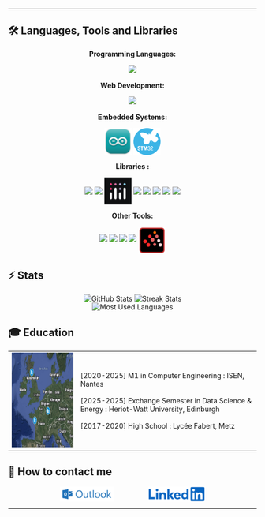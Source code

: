 <hr>

## 🛠️ Languages, Tools and Libraries

<p align="center"><b>Programming Languages:</b></p>
<p align="center">
  <img src="https://skillicons.dev/icons?i=python,r,c,matlab,java"/>
</p>

<p align="center"><b>Web Development:</b></p>
<p align="center">
  <img src="https://skillicons.dev/icons?i=html,css,js,php,mysql,postgres"/>
</p>

<p align="center"><b>Embedded Systems:</b></p>
<p align="center">
  <img src="https://github.com/arthur5775/arthur5775/blob/main/img/Arduino_IDE_logo.png" height="55px" style="vertical-align: middle"/>
  <img src="https://github.com/arthur5775/arthur5775/blob/main/img/STM32_logo.png" height="55px" style="vertical-align: middle"/>
</p>

<p align="center"><b>Libraries :</b></p>
<p align="center">
  <img src="https://raw.githubusercontent.com/wiki/opencv/opencv/logo/OpenCV_logo_no_text.svg?sanitize=true" height="50px" style="vertical-align: middle"/>
  <img src="https://logosandtypes.com/wp-content/uploads/2024/02/numpy.svg" height="55px" style="vertical-align: middle"/>
   <img src="https://github.com/arthur5775/arthur5775/blob/main/img/plotly.jpeg" height="55px" style="vertical-align: middle"/>
  <img src="https://icon.icepanel.io/Technology/png-shadow-512/Pandas.png" height="55px" style="vertical-align: middle"/>
  <img src="https://seaborn.pydata.org/_images/logo-mark-lightbg.svg" height="55px" style="vertical-align: middle"/>
    <img src="https://matplotlib.org/stable/_images/sphx_glr_logos2_001.png" height="55px" style="vertical-align: middle"/>
  <img src="https://upload.wikimedia.org/wikipedia/commons/thumb/0/05/Scikit_learn_logo_small.svg/800px-Scikit_learn_logo_small.svg.png" height="55px" style="vertical-align: middle"/>
  <img src="https://www.tensorflow.org/images/tf_logo.png" height="55px" style="vertical-align: middle"/>
</p>

<p align="center"><b>Other Tools:</b></p>
<p align="center">
  <img src="https://skillicons.dev/icons?i=latex"/>
  <img src="https://upload.wikimedia.org/wikipedia/commons/3/34/Microsoft_Office_Excel_%282019–present%29.svg" height="55px"/>
  <img src="https://upload.wikimedia.org/wikipedia/commons/3/38/Jupyter_logo.svg" height="55px"/>
  <img src="https://upload.wikimedia.org/wikipedia/commons/d/d0/Google_Colaboratory_SVG_Logo.svg" height="55px"/>
  <img src="https://github.com/arthur5775/arthur5775/blob/main/img/scilab.svg" height="55px" style="vertical-align: middle"/>
</p>

## ⚡️ Stats

<div align="center">
  <img width=320 height=250 src="https://github-readme-stats.vercel.app/api?username=arthur5775&theme=transparent&count_private=true&show_icons=true&rank_icon=github&locale=en" alt="GitHub Stats" />
  <img width=320 height=250 src="https://github-readme-streak-stats.herokuapp.com/?user=arthur5775&theme=transparent&count_private=true&border_radius=10&locale=en" alt="Streak Stats" />
  <br>
  <img width=250 src="https://github-readme-stats.vercel.app/api/top-langs?username=arthur5775&theme=transparent&layout=donut&hide=css&langs_count=8&border_radius=10&show_icons=true&locale=en" alt="Most Used Languages" />
</div>

## 🎓 Education

<table>
  <tr>
    <td><img src="https://github.com/arthur5775/arthur5775/blob/main/img/mymap.png?raw=true" width="256" height="192" /></td>
    <td>
      [2020-2025] M1 in Computer Engineering : ISEN, Nantes<br><br>
      [2025-2025] Exchange Semester in Data Science & Energy : Heriot-Watt University, Edinburgh<br><br>
      [2017-2020] High School : Lycée Fabert, Metz
    </td>
  </tr>
</table>

## 👋 How to contact me

<div align="center">
  <a href="mailto:arthur.grossmann--le-mauguen@isen-ouest.yncrea.fr" style="text-decoration: none">
    <img src="https://raw.githubusercontent.com/arthur5775/arthur5775/main/img/ms-outlook-logo.png" height="30px" style="vertical-align: middle"/>  
    <!-- <img src="https://img.shields.io/badge/Gmail-333333?style=for-the-badge&logo=gmail&logoColor=red" /> -->
  </a>
  &nbsp;&nbsp;&nbsp;&nbsp;&nbsp;&nbsp;&nbsp;&nbsp;&nbsp;&nbsp;&nbsp;&nbsp;&nbsp;&nbsp;&nbsp;&nbsp;
  <a href="https://www.linkedin.com/in/arthur-grossmann-le-mauguen-45094b205/" style="text-decoration: none">
    <img src="https://github.com/arthur5775/arthur5775/blob/main/img/LinkedIn_logo.svg?raw=true" height="30px" style="vertical-align: middle"/>
    <!-- <img src="https://img.shields.io/badge/LinkedIn-0077B5?style=for-the-badge&logo=linkedin&logoColor=white" target="_blank" height="25px" /> -->
  </a>
</div>
<hr>
